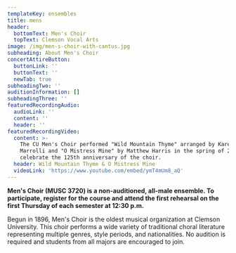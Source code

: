 ```yaml
---
templateKey: ensembles
title: mens
header:
  bottomText: Men's Choir
  topText: Clemson Vocal Arts
image: /img/men-s-choir-with-cantus.jpg
subheading: About Men's Choir
concertAttireButton:
  buttonLink: ''
  buttonText: ''
  newTab: true
subheadingTwo: ''
auditionInformation: []
subheadingThree: ''
featuredRecordingAudio:
  audioLink: ''
  content: ''
  header: ''
featuredRecordingVideo:
  content: >-
    The CU Men's Choir performed "Wild Mountain Thyme" arranged by Karen
    Marrolli and "O Mistress Mine" by Matthew Harris in the spring of 2021 to
    celebrate the 125th anniversary of the choir.
  header: Wild Mountain Thyme & O Mistress Mine
  videoLink: 'https://www.youtube.com/embed/ymT4mUm8_aQ'
---
```

**Men's Choir (MUSC 3720) is a non-auditioned, all-male ensemble. To participate, register for the course and attend the first rehearsal on the first Thursday of each semester at 12:30 p.m.**

Begun in 1896, Men's Choir is the oldest musical organization at Clemson University. This choir performs a wide variety of traditional choral literature representing multiple genres, style periods, and nationalities. No audition is required and students from all majors are encouraged to join.
